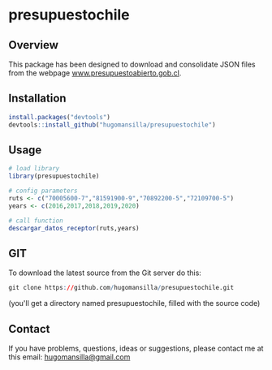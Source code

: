 # presupuestochile

## Overview
This package has been designed to download and consolidate JSON files from the webpage www.presupuestoabierto.gob.cl.

## Installation
``` r
install.packages("devtools")
devtools::install_github("hugomansilla/presupuestochile")
```
## Usage
``` r
# load library 
library(presupuestochile)

# config parameters
ruts <- c("70005600-7","81591900-9","70892200-5","72109700-5")
years <- c(2016,2017,2018,2019,2020)

# call function 
descargar_datos_receptor(ruts,years)
```
## GIT
To download the latest source from the Git server do this:

``` r
git clone https://github.com/hugomansilla/presupuestochile.git
```
(you'll get a directory named presupuestochile, filled with the source code)

## Contact
If you have problems, questions, ideas or suggestions, please contact me at this email: hugomansilla@gmail.com
